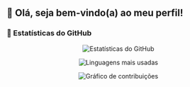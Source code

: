 ## 👋 Olá, seja bem-vindo(a) ao meu perfil!

### 🚀 Estatísticas do GitHub

<div align="center">

![Estatísticas do GitHub](https://github-readme-stats.vercel.app/api?username=juancoutinhoflooxmongagua&show_icons=true&title_color=FFA500&icon_color=FFA500&text_color=FFFFFF&bg_color=0D1117&hide_title=true&count_private=true&hide=prs)

![Linguagens mais usadas](https://github-readme-stats.vercel.app/api/top-langs/?username=juancoutinhoflooxmongagua&langs_count=10&layout=compact&title_color=FFA500&text_color=FFFFFF&bg_color=0D1117&hide_title=true)

![Gráfico de contribuições](https://github-readme-streak-stats.herokuapp.com/?user=juancoutinhoflooxmongagua&theme=radical)

</div>
